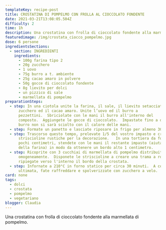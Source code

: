 ```yaml
---
templateKey: recipe-post
title: CROSTATINA DI POMPELMO CON FROLLA AL CIOCCOLATO FONDENTE
date: 2021-03-21T13:08:05.504Z
difficulty: 2
time: 1h
description: Una crostatina con frolla di cioccolato fondente alla marmellata di pompelmo.
featuredimage: /img/crostata_ciocco_pompelmo.jpg
dose: 6 persone
ingredientsSections:
  - section: INGREDIENTI
    ingredients:
      - 100g farina tipo 2
      - 20g zucchero
      - 1 uovo
      - 75g burro a t. ambiente
      - 25g cacao amaro in polvere
      - 50g gocce di cioccolato fondente
      - 8g lievito per dolci
      - un pizzico di sale
      - marmellata di pompelmo
preparationSteps:
  - step: In una ciotola unite la farina, il sale, il lievito setacciato, lo
      zucchero ed il cacao amaro. Unite l’uovo ed il burro a
      pezzettini.  Sbriciolate con le mani il burro all'interno del
      composto.  Aggiungete le gocce di cioccolato.  Impastate fino a quando il
      burro non si sarà sciolto con il calore delle mani.
  - step: Formate un panetto e lasciate riposare in frigo per almeno 30 minuti.
  - step: Trascorso questo tempo, prelevate 1/5 del vostro impasto e create delle
      striscioline rustiche per la decorazione.   In una tortiera da forno alta
      pochi centimetri, stendete con le mani il restante impasto (aiutandovi con
      della farina) in modo da ottenere un bordo alto 1 centimetro.
  - step: Ricoprite con 3 cucchiai di marmellata di pompelmo distribuita
      omogeneamente.  Disponete le striscioline a creare una trama a rombo e
      ripiegate verso l'interno il bordo della crostata.
  - step: Infornate a 210°C in forno statico per circa 30 minuti.  A cottura
      ultimata, fate raffreddare e spolverizzate con zucchero a velo.
card: none
tags:
  - dolci
  - crostata
  - pompelmo
  - vegetariano
blogger: Claudia
---
```

Una crostatina con frolla di cioccolato fondente alla marmellata di pompelmo.